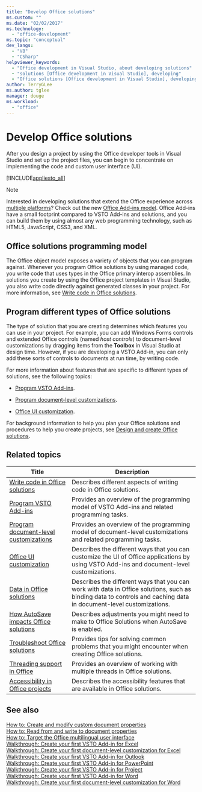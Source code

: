 ```yaml
---
title: "Develop Office solutions"
ms.custom: ""
ms.date: "02/02/2017"
ms.technology: 
  - "office-development"
ms.topic: "conceptual"
dev_langs: 
  - "VB"
  - "CSharp"
helpviewer_keywords: 
  - "Office development in Visual Studio, about developing solutions"
  - "solutions [Office development in Visual Studio], developing"
  - "Office solutions [Office development in Visual Studio], developing"
author: TerryGLee
ms.author: tglee
manager: douge
ms.workload: 
  - "office"
---
```

# Develop Office solutions
  After you design a project by using the Office developer tools in Visual Studio and set up the project files, you can begin to concentrate on implementing the code and custom user interface (UI).  
  
 [!INCLUDE[appliesto_all](../vsto/includes/appliesto-all-md.md)]  
  
> [!NOTE]  
>  Interested in developing solutions that extend the Office experience across [multiple platforms](https://dev.office.com/add-in-availability)? Check out the new [Office Add-ins model](https://dev.office.com/docs/add-ins/overview/office-add-ins). Office Add-ins have a small footprint compared to VSTO Add-ins and solutions, and you can build them by using almost any web programming technology, such as HTML5, JavaScript, CSS3, and XML.  
  
## Office solutions programming model  
 The Office object model exposes a variety of objects that you can program against. Whenever you program Office solutions by using managed code, you write code that uses types in the Office primary interop assemblies. In solutions you create by using the Office project templates in Visual Studio, you also write code directly against generated classes in your project. For more information, see [Write code in Office solutions](../vsto/writing-code-in-office-solutions.md).  
  
## Program different types of Office solutions  
 The type of solution that you are creating determines which features you can use in your project. For example, you can add Windows Forms controls and extended Office controls (named *host controls*) to document-level customizations by dragging items from the **Toolbox** in Visual Studio at design time. However, if you are developing a VSTO Add-in, you can only add these sorts of controls to documents at run time, by writing code.  
  
 For more information about features that are specific to different types of solutions, see the following topics:  
  
-   [Program VSTO Add-ins](../vsto/programming-vsto-add-ins.md).  
  
-   [Program document-level customizations](../vsto/programming-document-level-customizations.md).  
  
-   [Office UI customization](../vsto/office-ui-customization.md).  
  
 For background information to help you plan your Office solutions and procedures to help you create projects, see [Design and create Office solutions](../vsto/designing-and-creating-office-solutions.md).  
  
## Related topics  
  
|Title|Description|  
|-----------|-----------------|  
|[Write code in Office solutions](../vsto/writing-code-in-office-solutions.md)|Describes different aspects of writing code in Office solutions.|  
|[Program VSTO Add-ins](../vsto/programming-vsto-add-ins.md)|Provides an overview of the programming model of VSTO Add-ins and related programming tasks.|  
|[Program document-level customizations](../vsto/programming-document-level-customizations.md)|Provides an overview of the programming model of document-level customizations and related programming tasks.|  
|[Office UI customization](../vsto/office-ui-customization.md)|Describes the different ways that you can customize the UI of Office applications by using VSTO Add-ins and document-level customizations.|  
|[Data in Office solutions](../vsto/data-in-office-solutions.md)|Describes the different ways that you can work with data in Office solutions, such as binding data to controls and caching data in document-level customizations.|  
|[How AutoSave impacts Office solutions](./how-autosave-impacts-office-solutions.md)|Describes adjustments you might need to make to Office Solutions when AutoSave is enabled.|
|[Troubleshoot Office solutions](../vsto/troubleshooting-office-solutions.md)|Provides tips for solving common problems that you might encounter when creating Office solutions.|  
|[Threading support in Office](../vsto/threading-support-in-office.md)|Provides an overview of working with multiple threads in Office solutions.|  
|[Accessibility in Office projects](../vsto/accessibility-in-office-projects.md)|Describes the accessibility features that are available in Office solutions.|  
  
## See also  
 [How to: Create and modify custom document properties](../vsto/how-to-create-and-modify-custom-document-properties.md)   
 [How to: Read from and write to document properties](../vsto/how-to-read-from-and-write-to-document-properties.md)   
 [How to: Target the Office multilingual user interface](../vsto/how-to-target-the-office-multilingual-user-interface.md)   
 [Walkthrough: Create your first VSTO Add-in for Excel](../vsto/walkthrough-creating-your-first-vsto-add-in-for-excel.md)   
 [Walkthrough: Create your first document-level customization for Excel](../vsto/walkthrough-creating-your-first-document-level-customization-for-excel.md)   
 [Walkthrough: Create your first VSTO Add-in for Outlook](../vsto/walkthrough-creating-your-first-vsto-add-in-for-outlook.md)   
 [Walkthrough: Create your first VSTO Add-in for PowerPoint](../vsto/walkthrough-creating-your-first-vsto-add-in-for-powerpoint.md)   
 [Walkthrough: Create your first VSTO Add-in for Project](../vsto/walkthrough-creating-your-first-vsto-add-in-for-project.md)   
 [Walkthrough: Create your first VSTO Add-in for Word](../vsto/walkthrough-creating-your-first-vsto-add-in-for-word.md)   
 [Walkthrough: Create your first document-level customization for Word](../vsto/walkthrough-creating-your-first-document-level-customization-for-word.md)  
  
  